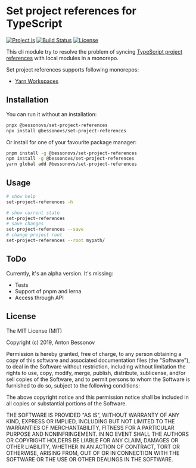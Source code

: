 Set project references for TypeScript
=====================================

[![Project is](https://img.shields.io/badge/Project%20is-fantastic-ff69b4.svg)](https://github.com/Bessonov/set-project-references)
[![Build Status](https://api.travis-ci.org/Bessonov/set-project-references.svg?branch=master)](https://travis-ci.org/Bessonov/set-project-references)
[![License](http://img.shields.io/:license-MIT-blue.svg)](https://raw.githubusercontent.com/Bessonov/set-project-references/master/LICENSE)

This cli module try to resolve the problem of syncing [TypeScript project references](https://www.typescriptlang.org/docs/handbook/project-references.html) with local modules in a monorepo.

Set project references supports following monorepos:
- [Yarn Workspaces](https://yarnpkg.com/lang/en/docs/workspaces/)


Installation
------------

You can run it without an installation:
```bash
pnpx @bessonovs/set-project-references
npx install @bessonovs/set-project-references
```

Or install for one of your favourite package manager:

```bash
pnpm install -g @bessonovs/set-project-references
npm install -g @bessonovs/set-project-references
yarn global add @bessonovs/set-project-references
```

Usage
-----
```bash
# show help
set-project-references -h

# show current state
set-project-references
# save changes
set-project-references --save
# change project root
set-project-references --root mypath/
```

ToDo
----
Currently, it's an alpha version. It's missing:
- Tests
- Support of pnpm and lerna
- Access through API

License
-------

The MIT License (MIT)

Copyright (c) 2019, Anton Bessonov

Permission is hereby granted, free of charge, to any person obtaining a copy
of this software and associated documentation files (the "Software"), to deal
in the Software without restriction, including without limitation the rights
to use, copy, modify, merge, publish, distribute, sublicense, and/or sell
copies of the Software, and to permit persons to whom the Software is
furnished to do so, subject to the following conditions:

The above copyright notice and this permission notice shall be included in
all copies or substantial portions of the Software.

THE SOFTWARE IS PROVIDED "AS IS", WITHOUT WARRANTY OF ANY KIND, EXPRESS OR
IMPLIED, INCLUDING BUT NOT LIMITED TO THE WARRANTIES OF MERCHANTABILITY,
FITNESS FOR A PARTICULAR PURPOSE AND NONINFRINGEMENT. IN NO EVENT SHALL THE
AUTHORS OR COPYRIGHT HOLDERS BE LIABLE FOR ANY CLAIM, DAMAGES OR OTHER
LIABILITY, WHETHER IN AN ACTION OF CONTRACT, TORT OR OTHERWISE, ARISING FROM,
OUT OF OR IN CONNECTION WITH THE SOFTWARE OR THE USE OR OTHER DEALINGS IN
THE SOFTWARE.